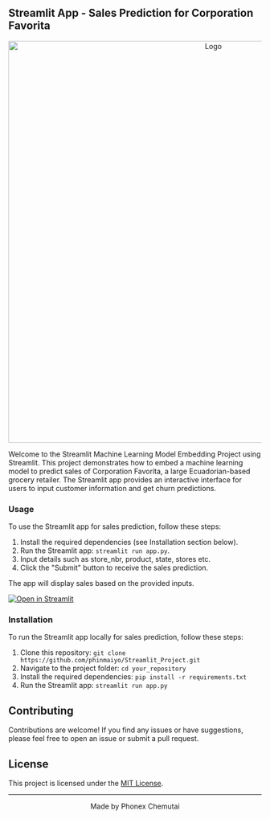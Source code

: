 ## Streamlit App - Sales Prediction for Corporation Favorita
<p align="center">
  <img src="src/streamlit.png" alt="Logo" width="800">
</p>
Welcome to the Streamlit Machine Learning Model Embedding Project using Streamlit. This project demonstrates how to embed a machine learning model to predict sales of Corporation Favorita, a large Ecuadorian-based grocery retailer. The Streamlit app provides an interactive interface for users to input customer information and get churn predictions.

### Usage

To use the Streamlit app for sales prediction, follow these steps:

1. Install the required dependencies (see Installation section below).
2. Run the Streamlit app: `streamlit run app.py`.
3. Input details such as store_nbr, product, state, stores etc.
4. Click the "Submit" button to receive the sales prediction.

The app will display sales based on the provided inputs.

[![Open in Streamlit](https://static.streamlit.io/badges/streamlit_badge_black_white.svg)](http://localhost:8502/)

### Installation

To run the Streamlit app locally for sales prediction, follow these steps:

1. Clone this repository: `git clone https://github.com/phinmaiyo/Streamlit_Project.git`
2. Navigate to the project folder: `cd your_repository`
3. Install the required dependencies: `pip install -r requirements.txt`
4. Run the Streamlit app: `streamlit run app.py`

## Contributing

Contributions are welcome! If you find any issues or have suggestions, please feel free to open an issue or submit a pull request.

## License

This project is licensed under the [MIT License](LICENSE).

---

<p align="center">
  Made by Phonex Chemutai
</p>